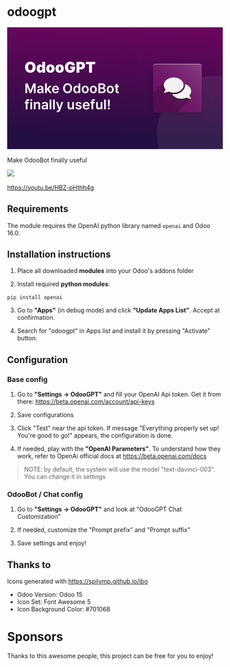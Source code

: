 # odoogpt


![](odoogpt/static/description/cover/odoogpt.png)

Make OdooBot finally useful

<a href="https://youtu.be/HBZ-pHthh4g" target="blank">
    <img src="odoogpt/static/description/img/youtube-watch.png" />
</a>

https://youtu.be/HBZ-pHthh4g


## Requirements

The module requires the OpenAI python library named `openai` and Odoo 16.0.


## Installation instructions 

1. Place all downloaded **modules** into your Odoo's addons folder

2. Install required **python modules**:

```
pip install openai
```

3. Go to **"Apps"** (in debug mode) and click **"Update Apps List"**. Accept at confirmation.

4. Search for "odoogpt" in Apps list and install it by pressing "Activate" button. 



## Configuration

### Base config

1. Go to **"Settings → OdooGPT"** and fill your OpenAI Api token. Get it from there: https://beta.openai.com/account/api-keys

2. Save configurations

3. Click "Test" near the api token. If message "Everything properly set up! You're good to go!" appears, the configuration is done. 

4. If needed, play with the **"OpenAI Parameters"**. To understand how they work, refer to OpenAi official docs at https://beta.openai.com/docs 

> NOTE: by default, the system will use the model "text-davinci-003". You can change it in settings


### OdooBot / Chat config

1. Go to **"Settings → OdooGPT"** and look at "OdooGPT Chat Customization"

2. If needed, customize the "Prompt prefix" and "Prompt suffix"

3. Save settings and enjoy!



## Thanks to

Icons generated with https://spilymp.github.io/ibo

- Odoo Version: Odoo 15
- Icon Set: Font Awesome 5
- Icon Background Color: #701068



# Sponsors

Thanks to this awesome people, this project can be free for you to enjoy!

<!-- sponsors --><!-- sponsors -->
